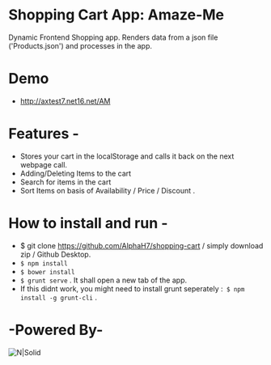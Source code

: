 # Shopping Cart App: Amaze-Me

Dynamic Frontend Shopping app. Renders data from a json file ('Products.json') and processes in the app.

# Demo

  - http://axtest7.net16.net/AM

# Features -

  - Stores your cart in the localStorage and calls it back on the next webpage call.
  - Adding/Deleting Items to the cart
  - Search for items in the cart
  - Sort Items on basis of Availability / Price / Discount . 


# How to install and run - 
  - $ git clone https://github.com/AlphaH7/shopping-cart / simply download zip / Github Desktop.
  - ``` $ npm install ```
  - ``` $ bower install ``` 
  - ``` $ grunt serve ``` . It shall open a new tab of the app.
  - If this didnt work, you might need to install grunt seperately :```  $ npm install -g grunt-cli ``` .

# -Powered By-
![N|Solid](http://www.nodejsconnect.com/sites/default/files/nodejsconnect-icon-angularjs.jpg )
